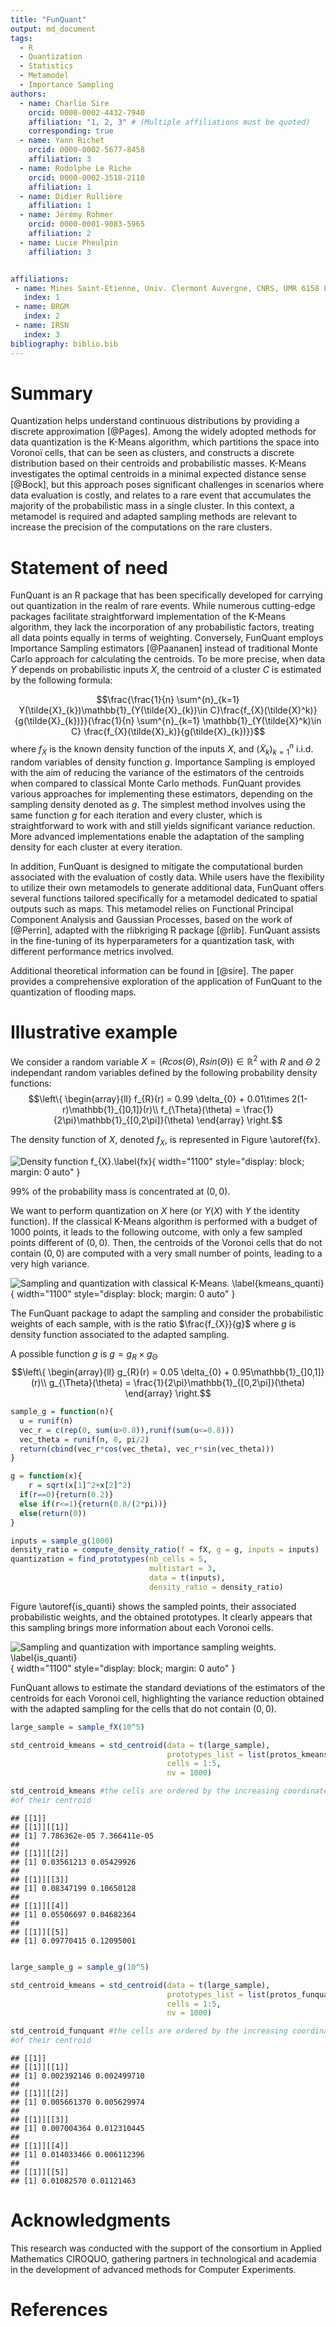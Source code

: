 ```yaml
---
title: "FunQuant"
output: md_document
tags:
  - R
  - Quantization
  - Statistics
  - Metamodel
  - Importance Sampling
authors:
  - name: Charlie Sire
    orcid: 0000-0002-4432-7940
    affiliation: "1, 2, 3" # (Multiple affiliations must be quoted)
    corresponding: true
  - name: Yann Richet
    orcid: 0000-0002-5677-8458
    affiliation: 3
  - name: Rodolphe Le Riche
    orcid: 0000-0002-3518-2110
    affiliation: 1
  - name: Didier Rullière
    affiliation: 1
  - name: Jérémy Rohmer
    orcid: 0000-0001-9083-5965
    affiliation: 2
  - name: Lucie Pheulpin
    affiliation: 3


affiliations:
 - name: Mines Saint-Etienne, Univ. Clermont Auvergne, CNRS, UMR 6158 LIMOS
   index: 1
 - name: BRGM
   index: 2
 - name: IRSN
   index: 3
bibliography: biblio.bib
---
```



# Summary

Quantization helps understand continuous distributions by providing a discrete approximation [@Pages]. Among the widely adopted methods for data quantization is the K-Means algorithm, which partitions the space into Voronoï cells, that can be seen as clusters, and constructs a discrete distribution based on their centroids and probabilistic masses. K-Means investigates the optimal centroids in a minimal expected distance sense [@Bock], but this approach poses significant challenges in scenarios where data evaluation is costly, and relates to a rare event that accumulates the majority of the probabilistic mass in a single cluster. In this context, a metamodel is required and adapted sampling methods are relevant to increase the precision of the computations on the rare clusters.

# Statement of need

FunQuant is an R package that has been specifically developed for carrying out quantization in the realm of rare events. While numerous cutting-edge packages facilitate straightforward implementation of the K-Means algorithm, they lack the incorporation of any probabilistic factors, treating all data points equally in terms of weighting. Conversely, FunQuant employs Importance Sampling estimators [@Paananen] instead of traditional Monte Carlo approach for calculating the centroids. To be more precise, when data $Y$ depends on probabilistic inputs $X$, the centroid of a cluster $C$ is estimated by the following formula: 

$$\frac{\frac{1}{n} \sum^{n}_{k=1} Y(\tilde{X}_{k})\mathbb{1}_{Y(\tilde{X}_{k})\in C}\frac{f_{X}(\tilde{X}^k)}{g(\tilde{X}_{k})}}{\frac{1}{n} \sum^{n}_{k=1} \mathbb{1}_{Y(\tilde{X}^k)\in C} \frac{f_{X}(\tilde{X}_k)}{g(\tilde{X}_{k})}}$$
where $f_{X}$ is the known density function of the inputs $X$, and $(\tilde{X}_k)^{n}_{k=1}$ i.i.d. random variables of density function $g$.
Importance Sampling is employed with the aim of reducing the variance of the estimators of the centroids when compared to classical Monte Carlo methods. FunQuant provides various approaches for implementing these estimators, depending on the sampling density denoted as $g$. The simplest method involves using the same function $g$ for each iteration and every cluster, which is straightforward to work with and still yields significant variance reduction. More advanced implementations enable the adaptation of the sampling density for each cluster at every iteration.

In addition, FunQuant is designed to mitigate the computational burden associated with the evaluation of costly data. While users have the flexibility to utilize their own metamodels to generate additional data, FunQuant offers several functions tailored specifically for a metamodel dedicated to spatial outputs such as maps. This metamodel relies on Functional Principal Component Analysis and Gaussian Processes, based on the work of [@Perrin], adapted with the rlibkriging R package [@rlib]. FunQuant assists in the fine-tuning of its hyperparameters for a quantization task, with different performance metrics involved.

Additional theoretical information can be found in [@sire]. The paper provides a comprehensive exploration of the application of FunQuant to the quantization of flooding maps.
# Illustrative example

We consider a random variable $X = (R cos(\Theta), R sin(\Theta)) \in \mathbb{R}^{2}$ with $R$ and $\Theta$ 2 independant random variables defined by the following probability density functions:
$$\left\{
    \begin{array}{ll}
        f_{R}(r) = 0.99 \delta_{0} + 0.01\times 2(1-r)\mathbb{1}_{]0,1]}(r)\\
        f_{\Theta}(\theta) = \frac{1}{2\pi}\mathbb{1}_{[0,2\pi]}(\theta)
    \end{array}
\right.$$

The density function of $X$, denoted $f_{X}$, is represented in Figure \autoref{fx}.

![Density function $f_{X}$.\label{fx}](fX.jpg){ width="1100" style="display: block; margin: 0 auto" }


$99\%$ of the probability mass is concentrated at $(0,0)$.

We want to perform quantization on $X$ here (or $Y(X)$ with $Y$ the identity function).
 If the classical K-Means algorithm is performed with a budget of $1000$ points, it leads to the following outcome, with only a few sampled points different of $(0,0)$. Then, the centroids of the Voronoi cells that do not contain $(0,0)$ are computed with a very small number of points, leading to a very high variance.

![Sampling and quantization with classical K-Means. \label{kmeans_quanti}](kmeans_quanti.jpg){ width="1100" style="display: block; margin: 0 auto" }


The FunQuant package to adapt the sampling and consider the probabilistic weights of each sample, with is the ratio $\frac{f_{X}}{g}$ where $g$ is density function associated to the adapted sampling. 

A possible function $g$ is $g = g_{R}\times g_{\Theta}$ 
$$\left\{
    \begin{array}{ll}
        g_{R}(r) = 0.05 \delta_{0} + 0.95\mathbb{1}_{]0,1]}(r)\\
        g_{\Theta}(\theta) = \frac{1}{2\pi}\mathbb{1}_{[0,2\pi]}(\theta)
    \end{array}
\right.$$

```r
sample_g = function(n){
  u = runif(n)
  vec_r = c(rep(0, sum(u>0.8)),runif(sum(u<=0.8)))
  vec_theta = runif(n, 0, pi/2)
  return(cbind(vec_r*cos(vec_theta), vec_r*sin(vec_theta)))
}

g = function(x){
    r = sqrt(x[1]^2+x[2]^2)
  if(r==0){return(0.2)}
  else if(r<=1){return(0.8/(2*pi))}
  else(return(0))
}

inputs = sample_g(1000)
density_ratio = compute_density_ratio(f = fX, g = g, inputs = inputs)
quantization = find_prototypes(nb_cells = 5,
                               multistart = 3,
                               data = t(inputs),
                               density_ratio = density_ratio)
```

Figure \autoref{is_quanti} shows the sampled points, their associated probabilistic weights, and the obtained prototypes. It clearly appears that this sampling brings more information about each Voronoi cells. 

![Sampling and quantization with importance sampling weights. \label{is_quanti}](is_quanti.jpg){ width="1100" style="display: block; margin: 0 auto" }




FunQuant allows to estimate the standard deviations of the estimators of the centroids for each Voronoi cell, highlighting the variance reduction obtained with the adapted sampling for the cells that do not contain $(0,0)$.


```r
large_sample = sample_fX(10^5)

std_centroid_kmeans = std_centroid(data = t(large_sample), 
                                   prototypes_list = list(protos_kmeans),
                                   cells = 1:5, 
                                   nv = 1000)

std_centroid_kmeans #the cells are ordered by the increasing coordinate x
#of their centroid

```

    ## [[1]]
    ## [[1]][[1]]
    ## [1] 7.786362e-05 7.366411e-05
    ## 
    ## [[1]][[2]]
    ## [1] 0.03561213 0.05429926
    ## 
    ## [[1]][[3]]
    ## [1] 0.08347199 0.10650128
    ## 
    ## [[1]][[4]]
    ## [1] 0.05506697 0.04682364
    ## 
    ## [[1]][[5]]
    ## [1] 0.09770415 0.12095001


```r

large_sample_g = sample_g(10^5)

std_centroid_kmeans = std_centroid(data = t(large_sample), 
                                   prototypes_list = list(protos_funquant),
                                   cells = 1:5, 
                                   nv = 1000)

std_centroid_funquant #the cells are ordered by the increasing coordinate x 
#of their centroid
```

    ## [[1]]
    ## [[1]][[1]]
    ## [1] 0.002392146 0.002499710
    ## 
    ## [[1]][[2]]
    ## [1] 0.005661370 0.005629974
    ## 
    ## [[1]][[3]]
    ## [1] 0.007004364 0.012310445
    ## 
    ## [[1]][[4]]
    ## [1] 0.014033466 0.006112396
    ## 
    ## [[1]][[5]]
    ## [1] 0.01082570 0.01121463

# Acknowledgments

This research was conducted with the support of the consortium in
Applied Mathematics CIROQUO, gathering partners in technological and
academia in the development of advanced methods for Computer
Experiments.

# References
